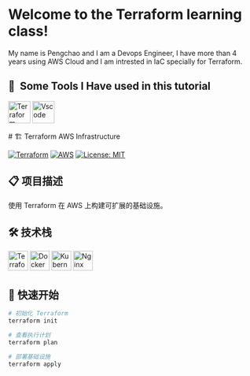 <h1>Welcome to the Terraform learning class!</h1>
<p align="left">
My name is Pengchao and I am a Devops Engineer, 
I have more than 4 years using AWS Cloud and I am intrested in IaC specially for Terraform.
</p>


<h2> 🚀 &nbsp;Some Tools I Have used in this tutorial</h2>
<p align="left">
<img src="https://cdn.jsdelivr.net/gh/devicons/devicon/icons/terraform/terraform-original.svg" alt="Terraform" width="45" height="45"/>
<img src="https://cdn.jsdelivr.net/gh/devicons/devicon/icons/vscode/vscode-original.svg" alt="Vscode" width="45" height="45"/>

</p>
# 🏗️ Terraform AWS Infrastructure

[![Terraform](https://img.shields.io/badge/Terraform-7B42BC?style=for-the-badge&logo=terraform&logoColor=white)](https://www.terraform.io/)
[![AWS](https://img.shields.io/badge/AWS-FF9900?style=for-the-badge&logo=amazonaws&logoColor=white)](https://aws.amazon.com/)
[![License: MIT](https://img.shields.io/badge/License-MIT-yellow.svg)](https://opensource.org/licenses/MIT)

## 📋 项目描述

使用 Terraform 在 AWS 上构建可扩展的基础设施。

## 🛠️ 技术栈

<div align="left">
  <img src="https://cdn.jsdelivr.net/gh/devicons/devicon/icons/terraform/terraform-original.svg" alt="Terraform" width="40" height="40"/>
  <img src="https://cdn.jsdelivr.net/gh/devicons/devicon/icons/docker/docker-original.svg" alt="Docker" width="40" height="40"/>
  <img src="https://cdn.jsdelivr.net/gh/devicons/devicon/icons/kubernetes/kubernetes-plain.svg" alt="Kubernetes" width="40" height="40"/>
  <img src="https://cdn.jsdelivr.net/gh/devicons/devicon/icons/nginx/nginx-original.svg" alt="Nginx" width="40" height="40"/>
</div>

## 🚀 快速开始

```bash
# 初始化 Terraform
terraform init

# 查看执行计划
terraform plan

# 部署基础设施
terraform apply
